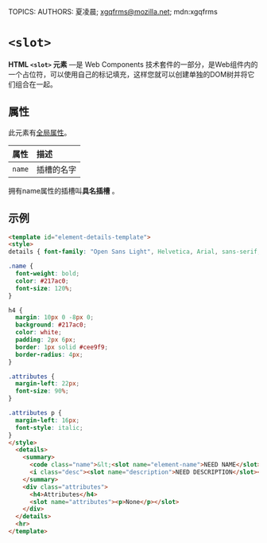 TOPICS: <slot>
AUTHORS: 夏凌晨; xgqfrms@mozilla.net; mdn:xgqfrms

# `<slot>`

**HTML `<slot>` 元素** —是 Web Components 技术套件的一部分，是Web组件内的一个占位符，可以使用自己的标记填充，这样您就可以创建单独的DOM树并将它们组合在一起。

## 属性

此元素有[全局属性](/zh-hans/webfrontend/HTML_Global_Attributes)。

| 属性 | 描述 |
| :-- | :-- |
| `name` | 插槽的名字 |

拥有name属性的插槽叫**具名插槽** 。

## 示例

```html
<template id="element-details-template">
<style>
details { font-family: "Open Sans Light", Helvetica, Arial, sans-serif; }

.name {
  font-weight: bold;
  color: #217ac0;
  font-size: 120%;
}

h4 {
  margin: 10px 0 -8px 0;
  background: #217ac0;
  color: white;
  padding: 2px 6px;
  border: 1px solid #cee9f9;
  border-radius: 4px;
}

.attributes {
  margin-left: 22px;
  font-size: 90%;
}

.attributes p {
  margin-left: 16px;
  font-style: italic;
}
</style>
  <details>
    <summary>
      <code class="name">&lt;<slot name="element-name">NEED NAME</slot>&gt;</code>
      <i class="desc"><slot name="description">NEED DESCRIPTION</slot></i>
    </summary>
    <div class="attributes">
      <h4>Attributes</h4>
      <slot name="attributes"><p>None</p></slot>
    </div>
  </details>
  <hr>
</template>
```
